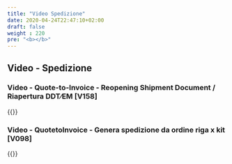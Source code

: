 ```yaml
---
title: "Video Spedizione"
date: 2020-04-24T22:47:10+02:00
draft: false
weight : 220
pre: "<b></b>"
---
```


## Video - Spedizione

### Video - Quote-to-Invoice - Reopening Shipment Document / Riapertura DDT⁄EM [V158]
{{<youtube j8PmRsGiWGY>}}

### Video - QuotetoInvoice - Genera spedizione da ordine riga x kit [V098]
{{<youtube KVIrFFy71yc>}}
